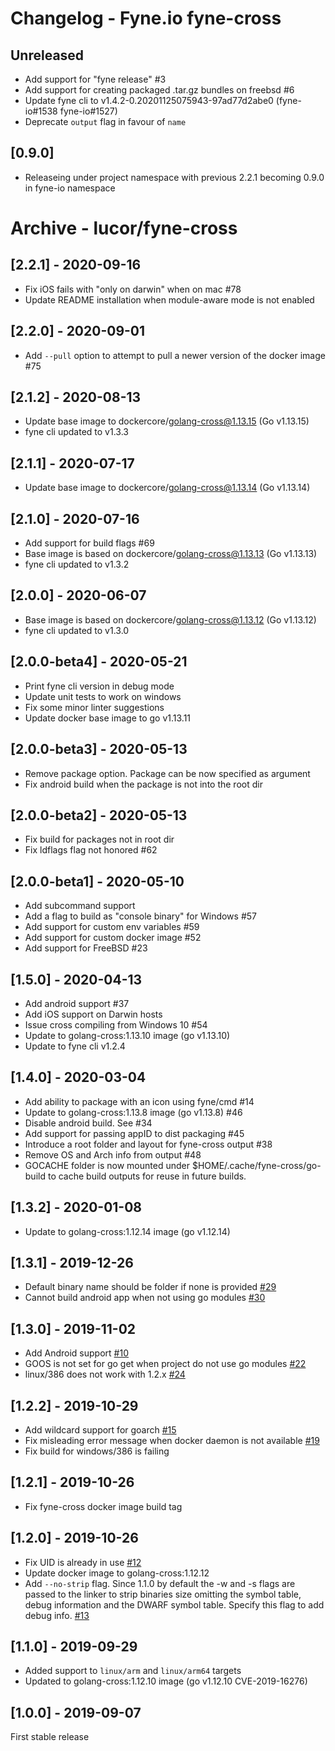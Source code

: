 # Changelog - Fyne.io fyne-cross

## Unreleased
- Add support for "fyne release" #3
- Add support for creating packaged .tar.gz bundles on freebsd #6
- Update fyne cli to v1.4.2-0.20201125075943-97ad77d2abe0 (fyne-io#1538 fyne-io#1527)
- Deprecate `output` flag in favour of `name`

## [0.9.0]
- Releaseing under project namespace with previous 2.2.1 becoming 0.9.0 in fyne-io namespace


# Archive - lucor/fyne-cross

## [2.2.1] - 2020-09-16
- Fix iOS fails with "only on darwin" when on mac #78
- Update README installation when module-aware mode is not enabled

## [2.2.0] - 2020-09-01
- Add `--pull` option to attempt to pull a newer version of the docker image #75

## [2.1.2] - 2020-08-13
- Update base image to dockercore/golang-cross@1.13.15 (Go v1.13.15)
- fyne cli updated to v1.3.3

## [2.1.1] - 2020-07-17
- Update base image to dockercore/golang-cross@1.13.14 (Go v1.13.14)

## [2.1.0] - 2020-07-16
- Add support for build flags #69
- Base image is based on dockercore/golang-cross@1.13.13 (Go v1.13.13)
- fyne cli updated to v1.3.2

## [2.0.0] - 2020-06-07
- Base image is based on dockercore/golang-cross@1.13.12 (Go v1.13.12)
- fyne cli updated to v1.3.0

## [2.0.0-beta4] - 2020-05-21
- Print fyne cli version in debug mode
- Update unit tests to work on windows
- Fix some minor linter suggestions
- Update docker base image to go v1.13.11

## [2.0.0-beta3] - 2020-05-13
- Remove package option. Package can be now specified as argument
- Fix android build when the package is not into the root dir

## [2.0.0-beta2] - 2020-05-13
- Fix build for packages not in root dir
- Fix ldflags flag not honored #62

## [2.0.0-beta1] - 2020-05-10
- Add subcommand support
- Add a flag to build as "console binary" for Windows #57
- Add support for custom env variables #59
- Add support for custom docker image #52
- Add support for FreeBSD #23

## [1.5.0] - 2020-04-13
- Add android support #37
- Add iOS support on Darwin hosts
- Issue cross compiling from Windows 10 #54
- Update to golang-cross:1.13.10 image (go v1.13.10)
- Update to fyne cli v1.2.4

## [1.4.0] - 2020-03-04
- Add ability to package with an icon using fyne/cmd #14
- Update to golang-cross:1.13.8 image (go v1.13.8) #46
- Disable android build. See #34
- Add support for passing appID to dist packaging #45
- Introduce a root folder and layout for fyne-cross output #38 
- Remove OS and Arch info from output #48
- GOCACHE folder is now mounted under $HOME/.cache/fyne-cross/go-build to cache build outputs for reuse in future builds.

## [1.3.2] - 2020-01-08
- Update to golang-cross:1.12.14 image (go v1.12.14)

## [1.3.1] - 2019-12-26
- Default binary name should be folder if none is provided [#29](https://github.com/lucor/fyne-cross/issues/29)
- Cannot build android app when not using go modules [#30](https://github.com/lucor/fyne-cross/issues/30)

## [1.3.0] - 2019-11-02
- Add Android support [#10](https://github.com/lucor/fyne-cross/issues/10)
- GOOS is not set for go get when project do not use go modules [#22](https://github.com/lucor/fyne-cross/issues/22)
- linux/386 does not work with 1.2.x [#24](https://github.com/lucor/fyne-cross/issues/24)

## [1.2.2] - 2019-10-29
- Add wildcard support for goarch [#15](https://github.com/lucor/fyne-cross/issues/15)
- Fix misleading error message when docker daemon is not available [#19](https://github.com/lucor/fyne-cross/issues/19)
- Fix build for windows/386 is failing

## [1.2.1] - 2019-10-26
- Fix fyne-cross docker image build tag

## [1.2.0] - 2019-10-26

- Fix UID is already in use [#12](https://github.com/lucor/fyne-cross/issues/12)
- Update docker image to golang-cross:1.12.12
- Add `--no-strip` flag. Since 1.1.0 by default the -w and -s flags are passed to the linker to strip binaries size omitting the symbol table, debug information and the DWARF symbol table. Specify this flag to add debug info. [#13](https://github.com/lucor/fyne-cross/issues/13)

## [1.1.0] - 2019-09-29

- Added support to `linux/arm` and `linux/arm64` targets
- Updated to golang-cross:1.12.10 image (go v1.12.10 CVE-2019-16276)

## [1.0.0] - 2019-09-07

First stable release
